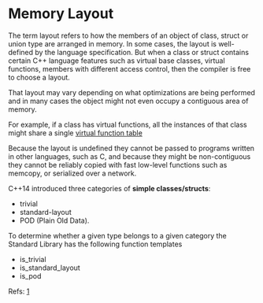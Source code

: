 # Memory Layout

The term layout refers to how the members of an object of class, struct or union type are arranged in memory. In some cases, the layout is well-defined by the language specification. But when a class or struct contains certain C++ language features such as virtual base classes, virtual functions, members with different access control, then the compiler is free to choose a layout.

That layout may vary depending on what optimizations are being performed and in many cases the object might not even occupy a contiguous area of memory.

For example, if a class has virtual functions, all the instances of that class might share a single [virtual function table](VTABLE_and_VPTR.md)


Because the layout is undefined they cannot be passed to programs written in other languages, such as C, and because they might be non-contiguous they cannot be reliably copied with fast low-level functions such as memcopy, or serialized over a network.


C++14 introduced three categories of **simple classes/structs**: 
- trivial
- standard-layout
- POD (Plain Old Data). 

To determine whether a given type belongs to a given category the Standard Library has the following function templates
- is_trivial<T>
- is_standard_layout<T> 
- is_pod<T> 


Refs: [1](https://docs.microsoft.com/en-us/cpp/cpp/trivial-standard-layout-and-pod-types?view=msvc-170)
